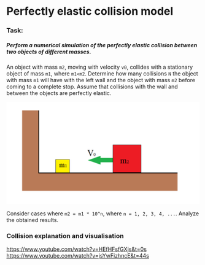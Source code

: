 # Perfectly elastic collision model

### Task:

##### Perform a numerical simulation of the perfectly elastic collision between two objects of different masses. 
An object with mass `m2`, moving with velocity `v0`, collides with a stationary object of mass `m1`, where `m1<m2`. Determine how many collisions `N` the object with mass `m1` will have with the left wall and the object with mass `m2` before coming to a complete stop. Assume that collisions with the wall and between the objects are perfectly elastic.

![image](image.png)

Consider cases where `m2 = m1 * 10^n`, where `n = 1, 2, 3, 4, ...`. Analyze the obtained results.

### Collision explanation and visualisation 
https://www.youtube.com/watch?v=HEfHFsfGXjs&t=0s
https://www.youtube.com/watch?v=jsYwFizhncE&t=44s